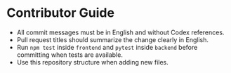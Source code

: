 # Contributor Guide

- All commit messages must be in English and without Codex references.
- Pull request titles should summarize the change clearly in English.
- Run `npm test` inside `frontend` and `pytest` inside `backend` before committing when tests are available.
- Use this repository structure when adding new files.
